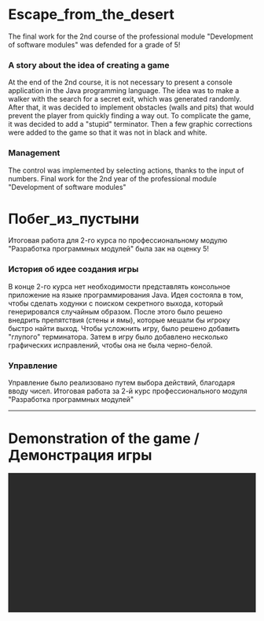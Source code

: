 # Escape_from_the_desert
The final work for the 2nd course of the professional module "Development of software modules" was defended for a grade of 5!

### A story about the idea of creating a game
At the end of the 2nd course, it is not necessary to present a console application in the Java programming language.
The idea was to make a walker with the search for a secret exit, which was generated randomly. 
After that, it was decided to implement obstacles (walls and pits) that would prevent the player from quickly finding a way out. 
To complicate the game, it was decided to add a "stupid" terminator.
Then a few graphic corrections were added to the game so that it was not in black and white.

### Management
The control was implemented by selecting actions, thanks to the input of numbers. Final work for the 2nd year of the professional module "Development of software modules"

# Побег_из_пустыни
Итоговая работа для 2-го курса по профессиональному модулю "Разработка программных модулей" была зак на оценку 5! 

### История об идее создания игры
В конце 2-го курса нет необходимости представлять консольное приложение на языке программирования Java.
Идея состояла в том, чтобы сделать ходунки с поиском секретного выхода, который генерировался случайным образом. 
После этого было решено внедрить препятствия (стены и ямы), которые мешали бы игроку быстро найти выход. 
Чтобы усложнить игру, было решено добавить "глупого" терминатора.
Затем в игру было добавлено несколько графических исправлений, чтобы она не была черно-белой.

### Управление
Управление было реализовано путем выбора действий, благодаря вводу чисел. Итоговая работа за 2-й курс профессионального модуля "Разработка программных модулей"

---

# Demonstration of the game / Демонстрация игры

![Image alt](https://github.com/K1rsN7/Escape_from_the_desert/blob/master/GamePlay.gif)
